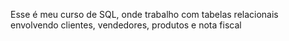 Esse é meu curso de SQL, onde trabalho com tabelas relacionais envolvendo clientes, vendedores, produtos e nota fiscal 
